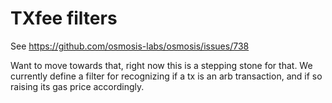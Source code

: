 # TXfee filters

See <https://github.com/osmosis-labs/osmosis/issues/738>

Want to move towards that, right now this is a stepping stone for that.
We currently define a filter for recognizing if a tx is an arb
transaction, and if so raising its gas price accordingly.
